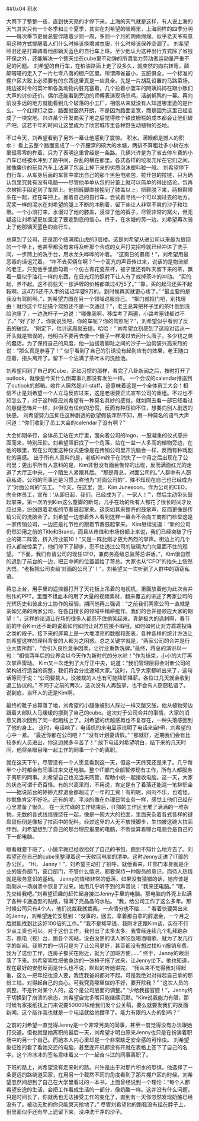 ##0x04 积水

大雨下了整整一夜，直到快天亮的才停下来。上海的天气就是这样，有人说上海的天气其实只有一个冬季和三个夏季，其实在刘希望的眼睛里，上海同样的四季分明——每次季节更替总要伴随着少则一周，多则一个月的阴雨绵绵。似乎老天爷有意用这种方式提醒着人们什么时候该换增减衣服，什么时候该保养空调了。
刘希望照旧还是打算骑着他那辆天蓝色的自行车上班。至少他认为这种出行方式除了省钱环保之外，还能解决一个整天坐在cube里不动弹的所谓脑力劳动者运动量严重不足的问题。
刘希望的自行车，在柏油路面上走了没多久，就突然的向右转弯，颠颠嗒嗒的走入了一片七零八落的棚户区里。所谓麻雀虽小，五脏俱全，一个标准的棚户区大致上必须要有的东西这里真是一应具全。先是一片胡乱设置的马路菜场，路边被时令的菜叶和各类动物内脏充塞着，几个拉着小篮车的阿姨妈妈在跟小贩们大声的讨价还价。偶尔还能看到旁边的师傅表演现场杀鸡，活剖鹌鹑的一幕。再向前没多远的地方就能看到几个破落的小工厂，相信从来就没有人知道哪里造的是什么。一个红绿灯之后，路面就豁然开朗，不是因为路面变宽，而是因为这里已经变成了一块空地。兴许某个开发商买了地之后觉得修个铁皮栅栏的成本都会让他们破产吧，这若干年的时间让这里成为了欣赏城市里各种野生动植物的圣地。

不过今天，刘希望看到了另外一幕让他感到了震惊。
积水。满眼都是撼人的积水！
看上去整个路面变成了一个齐腰深的硕大的水塘，两排不算粗壮多小树在水里孤零零的杵着，只为了表明这里曾经是一条路。几辆兴许是为了省去停车费的小汽车已经被水冲到了路中间，杂乱的横在那里。各式各样的垃圾充斥在它们之间，就像廉价的玩具汽车上沾满了包装上掉下来的劣质泡沫塑料粒一般。
刘希望停下自行车，从车身后面的车筐中拿出自己的那个黑色电脑包，拉开包的拉链，只为确认包里究竟有没有电脑——尽管他单单从包的分量上就可以简单的得出结论。包再次被把手固定到了车把上。他把裤脚直接挽到了膝盖以上，把鞋脱下来，两根鞋带系在一起，挂在车把上。推着自己的自行车，尝试着寻找一个可以淌过去的地方。
泥浆一样的混水在刘希望的腿上不断的冲刷着，留下些让人非常不爽的沙子和垃圾。一个小浪打来，水漫过了他的膝盖，浸湿了他的裤子，尽管非常的窝火，但无疑这让刘希望更加坚定了要走到底的信心。终于，在水塘的另一边，刘希望再次骑上了他那辆天蓝色的自行车。

总算到了公司，还是那个结满爬山虎的3层楼。这是刘希望从进公司以来最为狼狈的一个早上，他甚至都没有来得及听那个合成的女声打完招呼就已经冲进了洗手间，一步跨上的洗手台，用水龙头哗哗的冲着。
“这狗日的暴雨！”，刘希望用最恶毒的话诅咒着。
“咋不去买辆车啊？”一个高亢的声音传过来，说话的是物流部的老王，只见他手里面勾着一个仿古青花瓷茶杯，被子里还有昨天留下来的茶，飘着一层似乎油花一样的东西，在日光灯的照射下让人有了戒掉茶叶的冲动。
“买的起，养不起。这不前些天一张沪牌的价格都飙过4万5了。”
“靠，买的起马还买不起鞍啊。这4万5还不入手的话迟早要9万的。到时候再买就更心疼了。”
“最主要的是我没有驾照啊。”，刘希望力图在另一个领域说服自己。
“抠门就抠门吧，别找理由！就你这个年纪搞个驾照还不是一次通过？”，老王总算把杯子里的茶叶倒到洗脸池里了，一边洗杯子一边说：“哪像我啊，移库考了两遍，小路考塞钱都过不了。”
“好了好了，你就说我吧，你的车呢？你的驾照呢？”，刘希望似乎看到了反击的破绽。
“刚定下，估计这周就去提。哈哈！”
刘希望立刻感到了这段对话从一开头就是错误的，他明白不要再去像一个傻子一样凑过去问什么牌子，多少钱之类的蠢话。为了保持自己的风度，他一边搓着脚趾之间的沙子一边假装兴高采烈的说：“那么真是恭喜了！”
似乎看到了自己的引诱没有起到应有的效果，老王随口应着，扭头离开了。留下一个沾满了茶叶末的洗脸池。

刘希望回到了自己的Cube，正如习惯的那样，看完了八卦新闻之后，按时打开了outlook，就像是今天什么倒霉事儿都没有发生一样。
一个会议的calendar推送到了outlook的邮箱。收件人居然是all-staff，这意味着这是一个全体员工大会！相信不止是刘希望一个人立马反应过来，这是老板要正式宣布公司的重组。不过也不知怎么了，对于这种反应刘希望有一种莫名其妙的感觉，就如同去看一部已经看过的悬疑恐怖片一样，非但没有任何的恐慌，反而有种压抑不住，想要向别人剧透的快感。
刘希望努力压抑住这种剧透的欲望假装浑然不知，用一种莫名的语气大声问道：“你们收到了员工大会的calendar了没有啊？”

大会如期举行，全体员工站在大厅里，面向着公司的logo，一股凝重的仪式感扑面而来，特别压抑。刘希望照旧找了一个角落，站在一盆一人多高的植物旁边，在他的眼里，现在公司里这种仪式更像是在传销公司里开洗脑会一样，反而有种戏剧化的喜感。
出乎所有人意料的是，老板Kim终于在消失了一个月之后出现在了公司里；更出乎所有人意料的是，Kim非但没有面目憔悴的出现，反而满面红光的走道了大厅正中央，一个陌生人紧跟其后。
“那是蒋总，对面公司的。”人群中有人窃窃私语。公司的同事还是习惯上称他为“对面公司的”，殊不知现在自己也已经成为了“对面公司的”员工。
“今天，在这里，我，Kim Junesoon，作为公司的CEO，向全体员工，宣布：’从即日起，我们，已经成为了，一家人！’”，然后主动带头鼓起掌来。第一次听到Kim这么蹩脚的断句，几乎在场的所有人都花了很长时间才反应过来，纷纷跟着老板的节奏鼓起掌来。这突如其来整齐的鼓掌声，反而更像是传销公司的洗脑会了。刘希望一边想着外人看到这样一幕会不会向工商部门检举这是一家传销公司，一边还是礼节性的跟着节奏鼓起掌来。
Kim继续说道：“新的公司仍然沿用之前的Title和Brand，而且从市值和市场份额上来说，我们已经突破了行业的第二阵营，挤入行业前10！”又是一阵比刚才更为热烈的掌声。街边上的几个行人都被惊呆了，他们停下了脚步，忍不住透过公司的玻璃大门向里面不住的观望。
“下面，我们有请公司的现任CFO，兼商务高级总监蒋总讲话。”，Kim很自然的退到了前台的一边，把正中间的位置留给了蒋总。大家也从“CFO”的抬头上恍然大悟。“老板把公司卖给’对面的公司了’！”，刘希望又一次听到了人群中的窃窃私语。

蒋总上台，用手里的遥控器打开了天花板上吊着的电视机，里面放着他为此次合并制作的PPT。里面不惜血本的用了大量的视频素材，翻来覆去的讲述了两家公司的光辉历史和彼此分工协作的经验。期间他再三强调：“之前我们两家公司一直就是亲如兄弟的两家公司，在各自擅长的领域中精耕细作。我们的合并是顺应大家的期望！”，这样的论调让在场的很多人都忍不住偷笑起来。真是极大的讽刺啊，春节前的年会Kim还不断的说着如何如何让对方应接不暇哦，如何如何让对方乖乖投降之类的段子。接下来的屏幕上是一大堆漂亮的数据和图表，各种各样的统计方法让刘希望这样的理科背景的人都为之困惑。总之关键字就是，“两家公司的合并是行业大势所趋”，“会引入良性竞争因素，让行业重新洗牌。”最终，蒋总的演讲以一句：“相信两年后的业界会以今天作为新时代的分水岭！”作为结束，小小的大厅再次掌声雷动。
Kim又一次走到了大厅正中央，说道：“我们管理层将会对新公司的架构进行适当的调整，我们将会分批通知大家。”这时，几乎大家都听出来了，这句话等同于说：“公司要裁人，没被裁的人也有可能降职降薪。各位过几天就会收到退工协议的。” 不同于之前的两次，这次没有人再鼓掌，也不会有人窃窃私语了。
说到底，当坏人的还是Kim啊。

最终的靴子总算落了地，刘希望的小腿像被别人踩过一样又酸又胀。他从植物旁边跟着大部队人马缓缓的挪到了自己的cube。这次对于公司合并的事情，大家的消息又再次回到了同一起跑线上了。刘希望的优越感再也不复存在，一种失落感回到了他的身上。
这时，电话响了，电话机的来电显示说明了电话来自HR，刘希望的心中一紧。
“最近你都在公司吧？”
“没有计划要请假。”
“那就好，近期我们会有比较多的人员进出，你这边就多辛苦了！”
放下电话刘希望明白，结下来的几天时间，他将亲眼目睹一起工作的同事一个个的离职。

就在这天下午，尽管没有一个人愿意看到这一天，但这一天终究还是来了。几乎每半个小时都会有同事过来交还电脑。整个IT部门全部暂停现有工作，所有人都服务于离职的同事。刘希望自己也充当来网管，帮助小姚一起接收电脑。这一天，大家的状态可谓千奇百怪。有的兴高采烈，不用说，肯定是有了着落还能混一笔辞职金——据说前台的婷婷光辞退金都超过了一年的工资！有的呢，闷闷不乐，也难怪，炒鱿鱼肯定不好吃。还有的呢，平淡的像在办理日常业务一样，感觉上他们已经在心里准备了很久。
在一天忙碌的工作结束后，IT部的工作区里堆了满满的一堆杂物。无数的各式线缆缠绕在一起，像是一碗大大的拉面，里面夹杂着各式各样的键盘鼠标倒是像极了拉面中的配料。经过这里的人无不放慢脚步，生怕被这碗大拉面绊倒。刘希望想到了自己的那台理应报废的电脑，不断盘算着哪台电脑会是自己的下一部电脑。

眼看就要下班了，小姚早就已经收拾好了自己的书包，跑到不知什么地方去了。刘希望还在自己的cube里整理着这一天收回电脑的清单。这时Jenny走进了IT部的办公区。
“Hi， Jenny！”，刘希望主动打了招呼，就他看来，IT部门本身就是企业的服务部门，窗口部门，不管什么情况，都要保持一种服务的意识，而待人热情就是服务意识的基础。
Jenny的情绪非常的低落，如果没有猜错的话，她应该是刚刚从一场崩溃中恢复了过来。她用几乎听不到的声音说：“我来还电脑。”
“哦，先交给我吧。”刘希望识趣的赶忙起身接过Jenny手里的电脑。那电脑的外壳上贴满了各种卡通造型的贴纸，镶满了亮晶晶的水钻。
“我，给公司工作了这么多年。那时候公司只有4个人，他们说裁我就裁我，一点情分也不给……”
看着快要哭出来的Jenny，刘希望连忙安慰到：“没事的，回去，拿着那白拿的辞退金，一个月之后就能找到比这好100倍的工作。”
“我不是稀罕钱，我刚才还跟Kim谈，实在不行少点工资也可以。对于这份工作，我付出了太多太多。我曾经连续几个礼拜跑杂志，跑电（视）台，跑各个网站，没白没黑的请人家吃饭喝酒唱歌，就为了发几行字的新闻。我努力的一切只是为了让公司更好，甚至都没有想过找Kim报销车费。我为了这份工作，连房子都买在附近，就为了加班方便……”
终于，Jenny的眼泪落了下来。刘希望索性把他身边的一张椅子拖了过来，让Jenny坐下。他也知道，现在最好的安慰反而是什么也不说，默默的听她讲完。
“我从来不觉得我对得起谁，这么一把年纪也没人要，我连我爸妈都对不起。可是我绝对对得起自己拿的那份工钱，对得起自己的良心。可我究竟哪里做的不好，要开除我？”
“这次人员的调整，不是针对某个人的，这个是公司层面的调整。”
“少给我摆官腔！”，Jenny终于切换到了崩溃的状态，刘希望自觉多嘴只能继续沉默。“Kim说我能力有限，那时候有家报纸找上门来说要50000块给我们发个公关稿，要么就要发我们的反面新闻。这个敲诈我也就是一个电话就给他摆平了。能力有限的人办的到吗？”

之前的刘希望一直觉得Jenny是一个非常另类的同事，甚至一度觉得没有办法跟她打交道。但也就是她离职的最后一天，刘希望才明白原来Jenny也只是在扮演着职场中的另一个自己。而她本人内心里却是一个非常缺乏安全感的可怜虫。
刘希望象征性的看了看她交还的电脑，甚至连开机都没有开就在表格上签下了自己的名字。这个冷冰冰的签名意味着又一个一起奋斗过的同事离职了。

下班的路上，刘希望没有走来时的路。兴许是出于对那片积水的恐惧，他选择了一条更远的路绕道回家，在用另一个截然不同的角度看到了那片棚户区的时候。刘希望忽然间想到了自己在大学里看过的一本书，上面曾经说到一个理论：“每个人都希望安逸的生活，会把工作看成生活的一部分，像奶酪一样。这并没有什么问题，只是时间长了，你就再也无法接受工作的变化了，直到有一天你忽然发现奶酪已经没有了。被动无助的你只能哭天抢地了。” 
尽管刘希望他的跑鞋没有挂在脖子上，但里面似乎还有早上遗留下来，没冲洗干净的沙子。